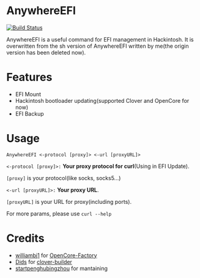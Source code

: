 # AnywhereEFI

[![Build Status](https://travis-ci.org/yangsenlin/snsdemo.svg?branch=master)](https://travis-ci.org/yangsenlin/snsdemo)

AnywhereEFI is a useful command  for EFI management  in Hackintosh. It is overwritten from the sh version of AnywhereEFI written by me(the origin version has  been deleted now).



# Features



- EFI Mount
- Hackintosh bootloader updating(supported Clover and OpenCore for now)
- EFI Backup



# Usage

 

```
AnywhereEFI <-protocol [proxy]> <-url [proxyURL]>

```

`<-protocol [proxy]>:`  **Your proxy protocol for curl**(Using in EFI Update).

 `[proxy]` is your protocol(like socks, socks5...)

`<-url [proxyURL]>:`  **Your proxy URL**. 

`[proxyURL]` is your URL for proxy(including ports).



For more params, please use `curl --help`

# Credits

- [williambj1](https://github.com/williambj1) for [OpenCore-Factory](https://github.com/williambj1/OpenCore-Factory)
- [Dids](https://github.com/Dids) for [clover-builder](https://github.com/Dids/clover-builder)
- [startpenghubingzhou](https://github.com/startpenghubingzhou) for mantaining

